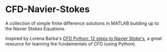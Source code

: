 # CFD-Navier-Stokes
A collection of simple finite difference solutions in MATLAB building up to the Navier Stokes Equations.

Inspired by Lorena Barba's [CFD Python: 12 steps to Navier Stoke's](https://github.com/barbagroup/CFDPython/blob/master/README.md), a great resource for learning the fundamentals of CFD (using Python).
